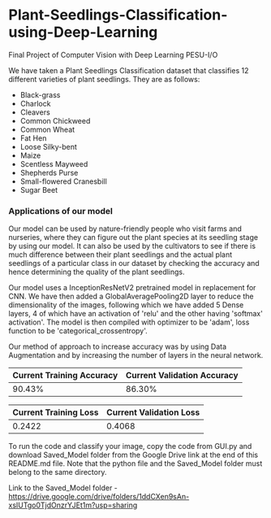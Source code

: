 # Plant-Seedlings-Classification-using-Deep-Learning
Final Project of Computer Vision with Deep Learning PESU-I/O

We have taken a Plant Seedlings Classification dataset that classifies 12 different varieties of plant seedlings. They are as follows:
* Black-grass
* Charlock
* Cleavers
* Common Chickweed
* Common Wheat
* Fat Hen
* Loose Silky-bent
* Maize
* Scentless Mayweed
* Shepherds Purse
* Small-flowered Cranesbill
* Sugar Beet

### Applications of our model
Our model can be used by nature-friendly people who visit farms and nurseries, where they can figure out the plant species at its seedling stage by using our model. It can also be used by the cultivators to see if there is much difference between their plant seedlings and the actual plant seedlings of a particular class in our dataset by checking the accuracy and hence determining the quality of the plant seedlings.

Our model uses a InceptionResNetV2 pretrained model in replacement for CNN. We have then added a GlobalAveragePooling2D layer to reduce the dimensionality of the images, following which we have added 5 Dense layers, 4 of which have an activation of 'relu' and the other having 'softmax' activation'. The model is then compiled with optimizer to be 'adam', loss function to be 'categorical_crossentropy'.

Our method of approach to increase accuracy was by using Data Augmentation and by increasing the number of layers in the neural network.

Current Training Accuracy | Current Validation Accuracy
------------------------- | ---------------------------
90.43% | 86.30%

Current Training Loss | Current Validation Loss
--------------------- | -----------------------
0.2422 | 0.4068

To run the code and classify your image, copy the code from GUI.py and download Saved_Model folder from the Google Drive link at the end of this README.md file. Note that the python file and the Saved_Model folder must belong to the same directory.

Link to the Saved_Model folder - https://drive.google.com/drive/folders/1ddCXen9sAn-xsIUTgo0TjdOnzrYJEt1m?usp=sharing
